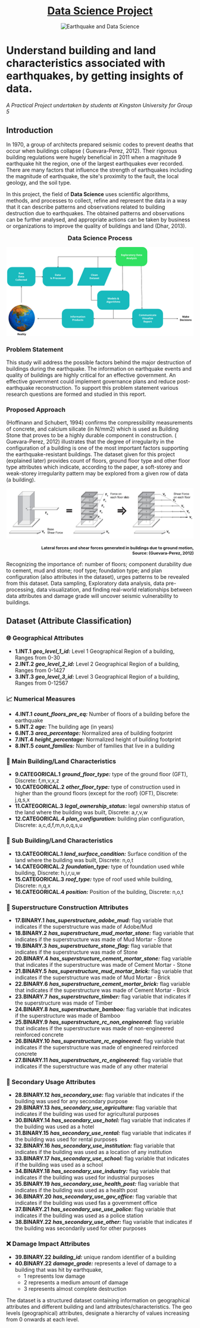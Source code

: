 <h1 align="center" style="margin-top: 10px;margin-bottom:10px;text-decoration:underline">Data Science Project</h1>
<p align="center" style="margin-bottom: 0px !important;">
  <img width="200" src="https://gis-bucket-aswinvk28.s3.eu-west-2.amazonaws.com/adp/buildings-and-earthquakes.jpg" alt="Earthquake and Data Science" title="Earthquake and Data Science" align="center">
</p>

# Understand building and land characteristics associated with earthquakes, by getting insights of data.

*A Practical Project undertaken by students at Kingston University for Group 5*

## Introduction

In 1970, a group of architects prepared seismic codes to prevent deaths that occur when buildings collapse (
Guevara-Perez, 2012). Their rigorous building regulations were hugely beneficial in 2011 when a magnitude 9 earthquake
hit the region, one of the largest earthquakes ever recorded. There are many factors that influence the strength of
earthquakes including the magnitude of earthquake, the site's proximity to the fault, the local geology, and the soil
type.

In this project, the field of **Data Science** uses scientific algorithms, methods, and processes to collect, refine and
represent the data in a way that it can describe patterns and observations related to building destruction due to
earthquakes. The obtained patterns and observations can be further analysed, and appropriate actions can be taken by
business or organizations to improve the quality of buildings and land (Dhar, 2013).

<h3 align="center" style="margin-top: 10px;margin-bottom:10px">Data Science Process</h3>

![./images/DS-Process.png](./images/DS-Process.png)

### Problem Statement

This study will address the possible factors behind the major destruction of buildings during the earthquake. The
information on earthquake events and quality of buildings are highly critical for an effective government. An effective
government could implement governance plans and reduce post-earthquake reconstruction. To support this problem statement
various research questions are formed and studied in this report.

### Proposed Approach

(Hoffinann and Schubert, 1994) confirms the compressibility measurements of concrete, and calcium silicate (in N/mm2)
which is used as Building Stone that proves to be a highly durable component in construction. (
Guevara-Perez, 2012) illustrates that the degree of irregularity in the configuration of a building is one of the most
important factors supporting the earthquake-resistant buildings. The dataset given for this project (explained later)
provides count of floors, ground floor type and other floor type attributes which indicate, according to the paper, a
soft-storey and weak-storey irregularity pattern may be explored from a given row of data (a building).

![./images/floor-irregularity.jpg](./images/floor-irregularity.jpg)
<p align="right" style="margin-bottom: 0px !important;font-weight: bold; font-size:11px">
Lateral forces and shear forces generated in buildings due to ground motion, <br/>
Source: (Guevara-Perez, 2012)
</p>

Recognizing the importance of: number of floors; component durability due to cement, mud and stone; roof type;
foundation type; and plan configuration (also attributes in the dataset), urges patterns to be revealed from this
dataset. Data sampling, Exploratory data analysis, data pre-processing, data visualization, and finding real-world
relationships between data attributes and damage grade will uncover seismic vulnerability to buildings.

## Dataset (Attribute Classification)

### :globe_with_meridians: Geographical Attributes

- **1.INT.1** ***geo_level_1_id:*** Level 1 Geographical Region of a building, Ranges from 0-30
- **2.INT.2** ***geo_level_2_id:*** Level 2 Geographical Region of a building, Ranges from 0-1427
- **3.INT.3** ***geo_level_3_id:*** Level 3 Geographical Region of a building, Ranges from 0-12567

### :chart_with_upwards_trend: Numerical Measures

- **4.INT.1** ***count_floors_pre_eq:*** Number of floors of a building before the earthquake
- **5.INT.2** ***age:*** The building age (in years)
- **6.INT.3** ***area_percentage:*** Normalized area of building footprint
- **7.INT.4** ***height_percentage:*** Normalized height of building footprint
- **8.INT.5** ***count_families:*** Number of families that live in a building

### :house_with_garden: Main Building/Land Characteristics

- **9.CATEGORICAL.1** ***ground_floor_type:*** type of the ground floor (GFT), Discrete: f,m,v,x,z
- **10.CATEGORICAL.2** ***other_floor_type:*** type of construction used in higher than the ground floors (except for
  the roof) (OFT), Discrete: j,q,s,x
- **11.CATEGORICAL.3** ***legal_ownership_status:*** legal ownership status of the land where the building was built,
  Discrete: a,r,v,w
- **12.CATEGORICAL.4** ***plan_configuration:*** building plan configuration, Discrete: a,c,d,f,m,n,o,q,s,u

### :office: Sub Building/Land Characteristics

- **13.CATEGORICAL.1** ***land_surface_condition:*** Surface condition of the land where the building was built,
  Discrete: n,o,t
- **14.CATEGORICAL.2** ***foundation_type:*** type of foundation used while building, Discrete: h,i,r,u,w
- **15.CATEGORICAL.3** ***roof_type:*** type of roof used while building, Discrete: n,q,x
- **16.CATEGORICAL.4** ***position:*** Position of the building, Discrete: n,o,t

### :construction: Superstructure Construction Attributes

- **17.BINARY.1** ***has_superstructure_adobe_mud:*** flag variable that indicates if the superstructure was made of
  Adobe/Mud
- **18.BINARY.2** ***has_superstructure_mud_mortar_stone:*** flag variable that indicates if the superstructure was made
  of Mud Mortar - Stone
- **19.BINARY.3** ***has_superstructure_stone_flag:*** flag variable that indicates if the superstructure was made of
  Stone
- **20.BINARY.4** ***has_superstructure_cement_mortar_stone:*** flag variable that indicates if the superstructure was
  made of Cement Mortar - Stone
- **21.BINARY.5** ***has_superstructure_mud_mortar_brick:*** flag variable that indicates if the superstructure was made
  of Mud Mortar - Brick
- **22.BINARY.6** ***has_superstructure_cement_mortar_brick:*** flag variable that indicates if the superstructure was
  made of Cement Mortar - Brick
- **23.BINARY.7** ***has_superstructure_timber:*** flag variable that indicates if the superstructure was made of Timber
- **24.BINARY.8** ***has_superstructure_bamboo:*** flag variable that indicates if the superstructure was made of Bamboo
- **25.BINARY.9** ***has_superstructure_rc_non_engineered:*** flag variable that indicates if the superstructure was
  made of non-engineered reinforced concrete
- **26.BINARY.10** ***has_superstructure_rc_engineered:*** flag variable that indicates if the superstructure was made
  of engineered reinforced concrete
- **27.BINARY.11** ***has_superstructure_rc_engineered:*** flag variable that indicates if the superstructure was made
  of any other material

### :hospital: Secondary Usage Attributes

- **28.BINARY.12** ***has_secondary_use:*** flag variable that indicates if the building was used
  for any secondary purpose
- **29.BINARY.13** ***has_secondary_use_agriculture:*** flag variable that indicates if the
  building was used for agricultural purposes
- **30.BINARY.14** ***has_secondary_use_hotel:*** flag variable that indicates if the building
  was used as a hotel
- **31.BINARY.15** ***has_secondary_use_rental:*** flag variable that indicates if the building
  was used for rental purposes
- **32.BINARY.16** ***has_secondary_use_institution:*** flag variable that indicates if the
  building was used as a location of any institution
- **33.BINARY.17** ***has_secondary_use_school:*** flag variable that indicates if the building
  was used as a school
- **34.BINARY.18** ***has_secondary_use_industry:*** flag variable that indicates if the building
  was used for industrial purposes
- **35.BINARY.19** ***has_secondary_use_health_post:*** flag variable that indicates if the
  building was used as a health post
- **36.BINARY.20** ***has_secondary_use_gov_office:*** flag variable that indicates if the
  building was used fas a government office
- **37.BINARY.21** ***has_secondary_use_use_police:*** flag variable that indicates if the
  building was used as a police station
- **38.BINARY.22** ***has_secondary_use_other:*** flag variable that indicates if the building
  was secondarily used for other purposes

### :x: Damage Impact Attributes

- **39.BINARY.22** ***building_id:*** unique random identifier of a building
- **40.BINARY.22** ***damage_grade:*** represents a level of damage to a building that was hit by earthquake,
    - 1 represents low damage
    - 2 represents a medium amount of damage
    - 3 represents almost complete destruction

The dataset is a structured dataset containing information on geographical attributes and different building and land
attributes/characteristics. The geo levels (geographical) attributes, designate a hierarchy of values increasing from 0
onwards at each level.

